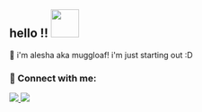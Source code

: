 ## hello !! <img height="50" src="https://media.tenor.com/8HaTOA3o0OoAAAAj/pixel-cat.gif"></img>

🌱 i'm alesha aka muggloaf! i'm just starting out :D  

<h3 align="left">🌸 Connect with me:</h3>

<p align="left">
  <!-- LinkedIn -->
  <a href="https://www.linkedin.com/in/alesha-mulla-263827329/" target="_blank">
    <img src="https://img.shields.io/badge/LinkedIn-alesha--mulla-263827329-ffc0cb?style=for-the-badge&logo=linkedin&logoColor=white&labelColor=ffb6c1" />
  </a>
  
  <!-- Instagram -->
  <a href="https://instagram.com/alesha.gif" target="_blank">
    <img src="https://img.shields.io/badge/Instagram-@alesha.gif-ffc0cb?style=for-the-badge&logo=instagram&logoColor=white&labelColor=ffb6c1" />
  </a>
</p>
